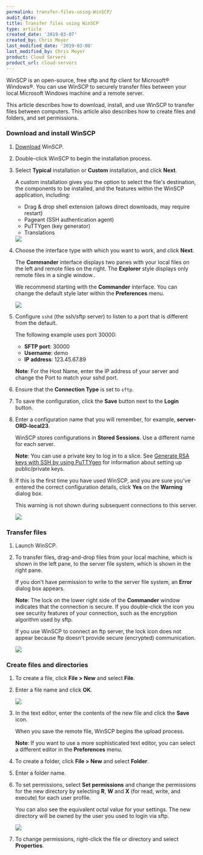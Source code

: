 ```yaml
---
permalink: transfer-files-using-WinSCP/
audit_date:
title: Transfer files using WinSCP
type: article
created_date: '2019-03-07'
created_by: Chris Moyer
last_modified_date: '2019-03-08'
last_modified_by: Chris Moyer
product: Cloud Servers
product_url: cloud-servers
---
```


WinSCP is an open-source, free sftp and ftp client for Microsoft® Windows®. You can use WinSCP to securely transfer files between your local Microsoft Windows machine and a remote server.

This article describes how to download, install, and use WinSCP to transfer files between computers. This article also describes how to create files and folders, and set permissions.

### Download and install WinSCP

1. [Download](https://winscp.net/eng/download.php) WinSCP.

2. Double-click WinSCP to begin the installation process.

3. Select **Typical** installation or **Custom** installation, and click **Next**.

   A custom installation gives you the option to select the file's destination, the components to be installed, and the features within the WinSCP application, including:

   * Drag & drop shell extension (allows direct downloads, may require restart)
   * Pageant (SSH authentication agent)
   * PuTTYgen (key generator)
   * Translations

   <img src="{% asset_path cloud-servers/transfer-files-using-WinSCP/install-type.png %}" />

4. Choose the interface type with which you want to work, and click **Next**.

   The **Commander** interface displays two panes with your local files on the left and remote files  on the right. The **Explorer** style displays only remote files in a single window..

   We recommend starting with the **Commander** interface. You can change the default style later within the **Preferences** menu.

   <img src="{% asset_path cloud-servers/transfer-files-using-WinSCP/interface-type.png %}" />

5. Configure `sshd` (the ssh/sftp server) to listen to a port that is different from the default.

   The following example uses port 30000:

   * **SFTP port**: 30000
   * **Username**: demo
   * **IP address**: 123.45.67.89

   **Note**: For the Host Name, enter the IP address of your server and change the Port to match your sshd port.

6. Ensure that the **Connection Type** is set to `sftp`.

7. To save the configuration, click the **Save** button next to the **Login** button.

8. Enter a configuration name that you will remember, for example, **server-ORD-local23**.

   WinSCP stores configurations in **Stored Sessions**. Use a different name for each server.

   **Note**: You can use a private key to log in to a slice. See [Generate RSA keys with SSH by using PuTTYgen](how-to/generating-rsa-keys-with-ssh-puttygen/) for information about setting up public/private keys.

9. If this is the first time you have used WinSCP, and you are sure you've entered the correct configuration details, click **Yes** on the **Warning** dialog box.

   This warning is not shown during subsequent connections to this server.

   <img src="{% asset_path cloud-servers/transfer-files-using-WinSCP/accept-key.png %}" />

### Transfer files

1. Launch WinSCP.

2. To transfer files, drag-and-drop files from your local machine, which is shown in the left pane, to the server file system, which is shown in the right pane.

   If you don't have permission to write to the server file system, an **Error** dialog box appears.

   **Note**: The lock on the lower right side of the **Commander** window indicates that the connection is secure. If you double-click the  icon you see security features of your connection, such as the encryption algorithm used by sftp.

   If you use WinSCP to connect an ftp server, the lock icon does not appear because ftp doesn't provide secure (encrypted) communication.

   <img src="{% asset_path cloud-servers/transfer-files-using-WinSCP/transfer-files.png %}" />

### Create files and directories

1. To create a file, click **File > New** and select **File**.

2. Enter a file name and click **OK**.

   <img src="{% asset_path cloud-servers/transfer-files-using-WinSCP/file-name.png %}" />

3. In the text editor, enter the contents of the new file and click the **Save** icon.

   When you save the remote file, WinSCP begins the upload process.

   **Note**: If you want to use a more sophisticated text editor, you can select a different editor in the **Preferences** menu.

4. To create a folder, click **File > New** and select **Folder**.

5. Enter a folder name.

6. To set permissions, select **Set permissions** and change the permissions for the new directory by selecting **R**, **W** and **X** (for read, write, and execute) for each user profile.

   You can also see the equivalent octal value for your settings. The new directory will be owned by the user you used to login via sftp.

   <img src="{% asset_path cloud-servers/transfer-files-using-WinSCP/permissions.png %}" />

7. To change permissions, right-click the file or directory and select **Properties**.
